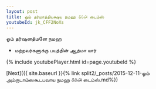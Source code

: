 ```yaml
---
layout: post
title: ஓம் தர்மாத்தியக்ஷய நமஹ ௧௦௮ டைம்ஸ்
youtubeId: jk_CFF2NoXs
---
```

 
 
 ஓம் தர்ஷனத்மனே நமஹ  
 
 -  மற்றவர்களுக்கு பயத்தின் ஆத்மா யார் 
 
  
 
  
 
 
 
 
 
 


{% include youtubePlayer.html id=page.youtubeId %}
 
[Next]({{ site.baseurl }}{% link  split2/_posts/2015-12-11-ஓம் அம்ருடாம்ஸகூடபவாய நமஹ ௧௦௮ டைம்ஸ்.md%})
 
